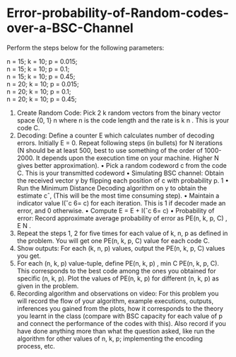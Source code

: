 # Error-probability-of-Random-codes-over-a-BSC-Channel

Perform the steps below for the following parameters:

n = 15; k = 10; p = 0.015;<br />
n = 15; k = 10; p = 0.1;<br />
n = 15; k = 10; p = 0.45;<br />
n = 20; k = 10; p = 0.015;<br />
n = 20; k = 10; p = 0.1;<br />
n = 20; k = 10; p = 0.45;<br />

1. Create Random Code: Pick 2
k
random vectors from the binary vector space {0, 1}
n where n is the code
length and the rate is k
n
. This is your code C.
2. Decoding: Define a counter E which calculates number of decoding errors. Initially E = 0. Repeat following
steps (in bullets) for N iterations (N should be at least 500, best to use something of the order of 1000-2000. It
depends upon the execution time on your machine. Higher N gives better approximation).
• Pick a random codeword c from the code C. This is your transmitted codeword
• Simulating BSC channel: Obtain the received vector y by flipping each position of c with probability p.
1
• Run the Minimum Distance Decoding algorithm on y to obtain the estimate cˆ, (This will be the most time
consuming step).
• Maintain a indicator value I(ˆc 6= c) for each iteration. This is 1 if decoder made an error, and 0 otherwise.
• Compute E = E + I(ˆc 6= c)
• Probability of error: Record approximate average probability of error as PE(n, k, p, C) ,
E
N
.
3. Repeat the steps 1, 2 for five times for each value of k, n, p as defined in the problem. You will get one
PE(n, k, p, C) value for each code C.
4. Show outputs: For each (k, n, p) values, output the PE(n, k, p, C) values you get.
5. For each (n, k, p) value-tuple, define
PE(n, k, p) , min
C
PE(n, k, p, C).
This corresponds to the best code among the ones you obtained for specific (n, k, p). Plot the values of PE(n, k, p)
for different (n, k, p) as given in the problem.
6. Recording algorithm and observations on video: For this problem you will record the flow of your
algorithm, example executions, outputs, inferences you gained from the plots, how it corresponds to the theory you
learnt in the class (compare with BSC capacity for each value of p and connect the performance of the codes with
this). Also record if you have done anything more than what the question asked, like run the algorithm for other
values of n, k, p; implementing the encoding process, etc.
